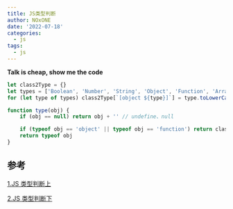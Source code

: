```yaml
---
title: JS类型判断
author: NOxONE
date: '2022-07-18'
categories:
  - js
tags:
  - js
---
```


**Talk is cheap, show me the code**

```js
let class2Type = {}
let types = ['Boolean', 'Number', 'String', 'Object', 'Function', 'Array', 'Date', 'RegExp']
for (let type of types) class2Type[`[object ${type}]`] = type.toLowerCase()

function type(obj) {
	if (obj == null) return obj + '' // undefine、null

	if (typeof obj == 'object' || typeof obj == 'function') return class2Type[Object.prototype.toString.call(obj)]
	return typeof obj
}
```

## 参考

[1.JS 类型判断上](https://github.com/mqyqingfeng/Blog/issues/28)

[2.JS 类型判断下](https://github.com/mqyqingfeng/Blog/issues/30)
